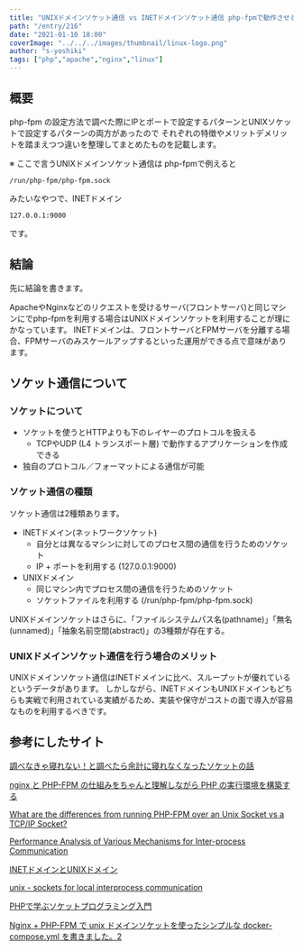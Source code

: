 ```yaml
---
title: "UNIXドメインソケット通信 vs INETドメインソケット通信 php-fpmで動作させる場合の違いについて"
path: "/entry/216"
date: "2021-01-10 18:00"
coverImage: "../../../images/thumbnail/linux-logo.png"
author: "s-yoshiki"
tags: ["php","apache","nginx","linux"]
---
```


## 概要

php-fpm の設定方法で調べた際にIPとポートで設定するパターンとUNIXソケットで設定するパターンの両方があったので
それぞれの特徴やメリットデメリットを踏まえつつ違いを整理してまとめたものを記載します。

※ ここで言うUNIXドメインソケット通信は php-fpmで例えると

```shell
/run/php-fpm/php-fpm.sock
```

みたいなやつで、INETドメイン

```shell
127.0.0.1:9000
```

です。

## 結論

先に結論を書きます。

ApacheやNginxなどのリクエストを受けるサーバ(フロントサーバ)と同じマシンにでphp-fpmを利用する場合はUNIXドメインソケットを利用することが理にかなっています。
INETドメインは、フロントサーバとFPMサーバを分離する場合、FPMサーバのみスケールアップするといった運用ができる点で意味があります。

## ソケット通信について

### ソケットについて

- ソケットを使うとHTTPよりも下のレイヤーのプロトコルを扱える
  - TCPやUDP (L4 トランスポート層) で動作するアプリケーションを作成できる
- 独自のプロトコル／フォーマットによる通信が可能

### ソケット通信の種類

ソケット通信は2種類あります。

- INETドメイン(ネットワークソケット)
  - 自分とは異なるマシンに対してのプロセス間の通信を行うためのソケット
  - IP + ポートを利用する (127.0.0.1:9000)
- UNIXドメイン
  - 同じマシン内でプロセス間の通信を行うためのソケット
  - ソケットファイルを利用する (/run/php-fpm/php-fpm.sock)

UNIXドメインソケットはさらに、「ファイルシステムパス名(pathname)」「無名(unnamed)」「抽象名前空間(abstract)」の3種類が存在する。

### UNIXドメインソケット通信を行う場合のメリット

UNIXドメインソケット通信はINETドメインに比べ、スループットが優れているというデータがあります。
しかしながら、INETドメインもUNIXドメインもどちらも実戦で利用されている実績がるため、実装や保守がコストの面で導入が容易なものを利用するべきです。

## 参考にしたサイト

[調べなきゃ寝れない！と調べたら余計に寝れなくなったソケットの話](https://qiita.com/kuni-nakaji/items/d11219e4ad7c74ece748)

[nginx と PHP-FPM の仕組みをちゃんと理解しながら PHP の実行環境を構築する](https://qiita.com/kotarella1110/items/634f6fafeb33ae0f51dc)

[What are the differences from running PHP-FPM over an Unix Socket vs a TCP/IP Socket?](https://stackoverflow.com/questions/42704763/what-are-the-differences-from-running-php-fpm-over-an-unix-socket-vs-a-tcp-ip-so)

[Performance Analysis of Various Mechanisms for Inter-process Communication](http://osnet.cs.binghamton.edu/publications/TR-20070820.pdf)

[INETドメインとUNIXドメイン](http://techtipshoge.blogspot.com/2016/08/inetunix.html)

[unix - sockets for local interprocess communication](https://man7.org/linux/man-pages/man7/unix.7.html)

[PHPで学ぶソケットプログラミング入門](http://slides.com/ryoutsunomiya/php-socket-programming)

[Nginx + PHP-FPM で unix ドメインソケットを使ったシンプルな docker-compose.yml を書きました。2](https://oki2a24.com/2018/11/14/useing-unix-domain-socket-to-nginx-php-fpm-in-docker-2/)
